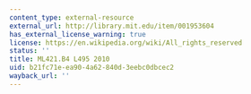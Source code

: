 ```yaml
---
content_type: external-resource
external_url: http://library.mit.edu/item/001953604
has_external_license_warning: true
license: https://en.wikipedia.org/wiki/All_rights_reserved
status: ''
title: ML421.B4 L495 2010
uid: b21fc71e-ea90-4a62-840d-3eebc0dbcec2
wayback_url: ''
---
```

